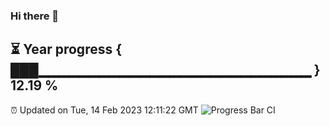 ### Hi there 👋
⏳ Year progress { ███▁▁▁▁▁▁▁▁▁▁▁▁▁▁▁▁▁▁▁▁▁▁▁▁▁▁▁ } 12.19 %
---
⏰ Updated on Tue, 14 Feb 2023 12:11:22 GMT
![Progress Bar CI](https://github.com/Moyi321/Moyi321/workflows/Progress%20Bar%20CI/badge.svg)
